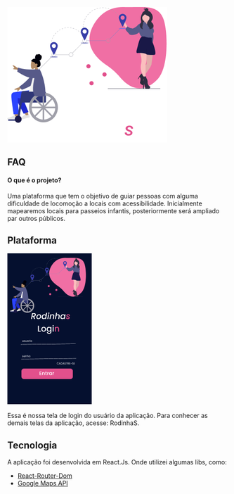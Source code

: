 
![Logo](https://raw.githubusercontent.com/daniszcode/RodinhaS/main/src/Assets/Component%201.png)







## FAQ

#### O que é o projeto?

Uma plataforma que tem o objetivo de guiar pessoas com alguma dificuldade de locomoção a locais com acessibilidade.
Inicialmente mapearemos locais para passeios infantis, posteriormente será ampliado par outros públicos.


## Plataforma
![Logo](https://raw.githubusercontent.com/daniszcode/RodinhaS/main/src/Assets/Tela.png
)

Essa é nossa tela de login do usuário da aplicação. Para conhecer as demais telas da aplicação, acesse: RodinhaS.

## Tecnologia
A aplicação foi desenvolvida em React.Js. Onde utilizei algumas libs, como:








 - [React-Router-Dom]()
 - [Google Maps API]()

